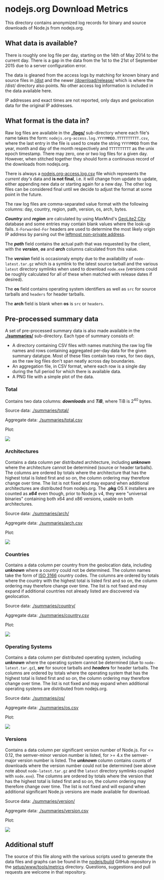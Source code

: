 # nodejs.org Download Metrics

This directory contains anonymized log records for binary and source downloads of Node.js from nodejs.org.

## What data is available?

There is roughly one log file per day, starting on the 14th of May 2014 to the current day. There is a gap in the data from the 1st to the 21st of September 2015 due to a server configuration error.

The data is gleaned from the access logs by matching for known binary and source files in [/dist](https://nodejs.org/dist/) and the newer [/download/release/](https://nodejs.org/download/release) which is where the /dist/ directory also points. No other access log information is included in the data available here.

IP addresses and exact times are not reported, only days and geolocation data for the original IP addresses.

## What format is the data in?

Raw log files are available in the **[./logs/](./logs/)** sub-directory where each file's name takes the form: `nodejs.org-access.log.YYYYMMDD.TTTTTTTTTT.csv`, where the last entry in the file is used to create the string `YYYYMMDD` from the year, month and day of the month respectively and `TTTTTTTTTT` as the unix epoch timestamp. There may zero, one or two log files for a given day. However, when stitched together they should form a continuous record of the downloads from nodejs.org.

There is always a [nodejs.org-access.log.csv](./logs/nodejs.org-access.log.csv) file which represents the _current day's_ data and **is not final**, i.e. it will change from update to update, either appending new data or starting again for a new day. The other log files can be considered final until we decide to adjust the format at some point in the future.

The raw log files are comma-separated value format with the following columns: day, country, region, path, version, os, arch, bytes.

***Country*** and ***region*** are calculated by using MaxMind's [GeoLite2 City](http://dev.maxmind.com/geoip/geoip2/geolite2/) database and some entries may contain blank values where the look-up fails. `X-Forwarded-For` headers are used to determine the most likely origin IP address by parsing out the [leftmost non-private address](https://r.va.gg/2011/07/wrangling-the-x-forwarded-for-header.html).

The ***path*** field contains the actual path that was requested by the client, with the ***version***, ***os*** and ***arch*** columns calculated from this value.

The ***version*** field is occasionaly empty due to the availability of `node-latest.tar.gz` which is a symlink to the latest source tarball and the various `latest` directory symlinks when used to download `node.exe` (versions could be roughly calculated for all of these when matched with release dates if desired).

The **os** field contains operating system identifiers as well as `src` for source tarballs and `headers` for header tarballs.

The **arch** field is blank when **os** is `src` or `headers`.


## Pre-processed summary data

A set of pre-processed summary data is also made available in the **[./summaries/](./summaries/)** sub-directory. Each type of summary consists of:

 * A directory containing CSV files with names matching the raw log file names and rows containing aggregated per-day data for the given summary datatype. Most of these files contain two rows, for two days, as the raw log files don't span neatly across day boundaries.
 * An aggregation file, in CSV format, where each row is a single day during the full period for which there is available data.
 * A PNG file with a simple plot of the data.

### Total

Contains two data columns: ***downloads*** and ***TiB***, where TiB is 2<sup>40</sup> bytes.

Source data: [./summaries/total/](./summaries/total/)

Aggregate data: [./summaries/total.csv](./summaries/total.csv)

Plot:

<a href="./summaries/total.png"><img src="./summaries/total.png"></a>

### Architectures

Contains a data column per distributed architecture, including ***unknown*** where the architecture cannot be determined (source or header tarballs). The columns are ordered by totals where the architecture that has the highest total is listed first and so on, the column ordering may therefore change over time. The list is not fixed and may expand when additional architectures are distributed from nodejs.org. The **.pkg** OS X installers are counted as ***x64*** even though, prior to Node.js v4, they were "universal binaries" containing both x64 and x86 versions, usable on both architectures.

Source data: [./summaries/arch/](./summaries/arch/)

Aggregate data: [./summaries/arch.csv](./summaries/arch.csv)

Plot:

<a href="./summaries/arch.png"><img src="./summaries/arch.png"></a>

### Countries

Contains a data column per country from the geolocation data, including ***unknown*** where a country could not be determined. The column names take the form of [ISO 3166](https://en.wikipedia.org/wiki/ISO_3166) country codes. The columns are ordered by totals where the country with the highest total is listed first and so on, the column ordering may therefore change over time. The list is not fixed and may expand if additional countries not already listed are discovered via geolocation.

Source data: [./summaries/country/](./summaries/country/)

Aggregate data: [./summaries/country.csv](./summaries/country.csv)

Plot:

<a href="./summaries/country.png"><img src="./summaries/country.png"></a>

### Operating Systems

Contains a data column per distributed operating system, including ***unknown*** where the operating system cannot be determined (due to `node-latest.tar.gz`), ***src*** for source tarballs and ***headers*** for header tarballs. The columns are ordered by totals where the operating system that has the highest total is listed first and so on, the column ordering may therefore change over time. The list is not fixed and may expand when additional operating systems are distributed from nodejs.org.

Source data: [./summaries/os/](./summaries/os/)

Aggregate data: [./summaries/os.csv](./summaries/os.csv)

Plot:

<a href="./summaries/os.png"><img src="./summaries/os.png"></a>

### Versions

Contains a data column per significant version number of Node.js. For <= 0.12, the semver-minor version number is listed, for >= 4.x the semver-major version number is listed. The ***unknown*** column contains counts of downloads where the version number could not be determined (see above note about `node-latest.tar.gz` and the `latest` directory symlinks coupled with `node.exe`). The columns are ordered by totals where the version that has the highest total is listed first and so on, the column ordering may therefore change over time. The list is not fixed and will expand when additional significant Node.js versions are made available for download.

Source data: [./summaries/version/](./summaries/version/)

Aggregate data: [./summaries/version.csv](./summaries/version.csv)

Plot:

<a href="./summaries/version.png"><img src="./summaries/version.png"></a>

## Additional stuff

The source of this file along with the various scripts used to generate the data files and graphs can be found in the [nodejs/build](https://github.com/nodejs/build) GitHub repository in the [setup/www/tools/metrics](https://github.com/nodejs/build/tree/main/setup/www/tools/metrics) directory. Questions, suggestions and pull requests are welcome in that repository.


